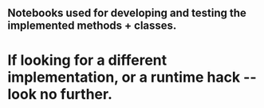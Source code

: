 
## Notebooks used for developing and testing the implemented methods + classes.

# If looking for a different implementation, or a runtime hack -- look no further.
